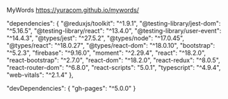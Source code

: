 MyWords https://yuracom.github.io/mywords/

"dependencies": {
"@reduxjs/toolkit": "^1.9.1",
"@testing-library/jest-dom": "^5.16.5",
"@testing-library/react": "^13.4.0",
"@testing-library/user-event": "^14.4.3",
"@types/jest": "^27.5.2",
"@types/node": "^17.0.45",
"@types/react": "^18.0.27",
"@types/react-dom": "^18.0.10",
"bootstrap": "^5.2.3",
"firebase": "^9.16.0",
"moment": "^2.29.4",
"react": "^18.2.0",
"react-bootstrap": "^2.7.0",
"react-dom": "^18.2.0",
"react-redux": "^8.0.5",
"react-router-dom": "^6.8.0",
"react-scripts": "5.0.1",
"typescript": "^4.9.4",
"web-vitals": "^2.1.4"
},

"devDependencies": {
"gh-pages": "^5.0.0"
}
